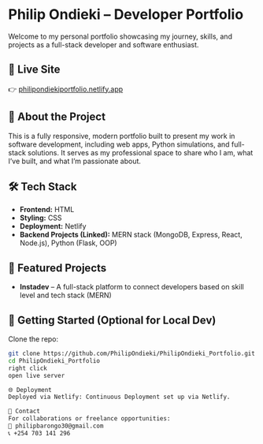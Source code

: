 # Philip Ondieki – Developer Portfolio

Welcome to my personal portfolio showcasing my journey, skills, and projects as a full-stack developer and software enthusiast.

## 🚀 Live Site

👉 [philipondiekiportfolio.netlify.app](https://philipondiekiportfolio.netlify.app)

## 📂 About the Project

This is a fully responsive, modern portfolio built to present my work in software development, including web apps, Python simulations, and full-stack solutions. It serves as my professional space to share who I am, what I’ve built, and what I’m passionate about.

## 🛠️ Tech Stack

- **Frontend:** HTML
- **Styling:** CSS
- **Deployment:** Netlify
- **Backend Projects (Linked):** MERN stack (MongoDB, Express, React, Node.js), Python (Flask, OOP)

## 🧩 Featured Projects

- **Instadev** – A full-stack platform to connect developers based on skill level and tech stack (MERN)

## 📄 Getting Started (Optional for Local Dev)

Clone the repo:
```bash
git clone https://github.com/PhilipOndieki/PhilipOndieki_Portfolio.git
cd PhilipOndieki_Portfolio
right click
open live server

🌐 Deployment
Deployed via Netlify: Continuous Deployment set up via Netlify.

📧 Contact
For collaborations or freelance opportunities:
📧 philipbarongo30@gmail.com
📞 +254 703 141 296
